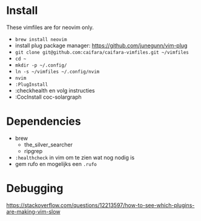 # Install

These vimfiles are for neovim only.

* `brew install neovim`
* install plug package manager: https://github.com/junegunn/vim-plug
* `git clone git@github.com:caifara/caifara-vimfiles.git ~/vimfiles`
* `cd ~`
* `mkdir -p ~/.config/`
* `ln -s ~/vimfiles ~/.config/nvim `
* `nvim`
* `:PlugInstall`
* :checkhealth en volg instructies
* :CocInstall coc-solargraph

# Dependencies

* brew
  * the_silver_searcher
  * ripgrep
* `:healthcheck` in vim om te zien wat nog nodig is
* gem rufo en mogelijks een `.rufo`

# Debugging

https://stackoverflow.com/questions/12213597/how-to-see-which-plugins-are-making-vim-slow
